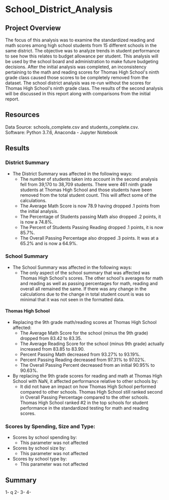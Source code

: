 # School_District_Analysis
## Project Overview
The focus of this analysis was to examine the standardized reading and math scores among high school students from 15 different schools in the same district.  The objective was to analyze trends in student performance to see how this relates to budget allowance per student. This analysis will be used by the school board and administration to make future budgeting decisions.  After the initial analysis was completed, an inconsistency pertaining to the math and reading scores for Thomas High School's ninth grade class caused those scores to be completely removed from the dataset.  The school district analysis was re-run without the scores for Thomas High School's ninth grade class.  The results of the second analysis will be discussed in this report along with comparisons from the initial report.

## Resources
Data Source: schools_complete.csv and students_complete.csv.  
Software: Python 3.7.6, Anaconda - Jupyter Notebook

## Results
### District Summary 
- The District Summary was affected in the following ways:
  - The number of students taken into account in the second analysis fell from 39,170 to 38,709 students.  There were 461 ninth grade students at Thomas High School and those students have been removed from the total student count.  This will affect some of the calculations.
  - The Average Math Score is now 78.9 having dropped .1 points from the initial analysis.  
  - The Percentage of Students passing Math also dropped .2 points, it is now a 74.8%.
  - The Percent of Students Passing Reading dropped .1 points, it is now 85.7%.
  - The Overall Passing Percentage also dropped .3 points.  It was at a 65.2% and is now a 64.9%.

### School Summary
- The School Summary was affected in the following ways:
  - The only aspect of the school summary that was affected was Thomas High School's scores. The other school's averages for math and reading as well as passing percentages for math, reading and overall all remained the same.  If there was any change in the calculations due to the change in total student count is was so minimal that it was not seen in the formatted data. 
#### Thomas High School 
- Replacing the 9th grade math/reading scores at Thomas High School affected:
  - The Average Math Score for the school (minus the 9th grade) dropped from 83.42 to 83.35.
  - The Average Reading Score for the school (minus 9th grade) actually increased from 83.85 to 83.90.
  - Percent Passing Math decreased from 93.27% to 93.19%.
  - Percent Passing Reading decreased from 97.31% to 97.02%.
  - The Overall Passing Percent decreased from an initial 90.95% to 90.63%.
- By replacing the 9th grade scores for reading and math at Thomas High School with NaN, it affected performance relative to other schools by:
  - It did not have an impact on how Thomas High School performed compared to other schools.  Thomas High School still ranked second in Overall Passing Percentage compared to the other schools.  Thomas High School ranked #2 in the top schools for student performance in the standardized testing for math and reading scores. 

### Scores by Spending, Size and Type:
  - Scores by school spending by:
    - This parameter was not affected
  - Scores by school size by:
    - This parameter was not affected
  - Scores by school type by:
    - This parameter was not affected

## Summary 
1- q
2- 
3- 
4- 
